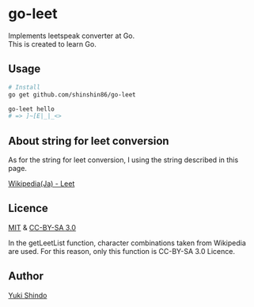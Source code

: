 # go-leet
Implements leetspeak converter at Go.  
This is created to learn Go.

## Usage

```sh
# Install
go get github.com/shinshin86/go-leet

go-leet hello
# => ]~[E|_|_<>
```

## About string for leet conversion
As for the string for leet conversion, I using the string described in this page.

[Wikipedia(Ja) - Leet](https://ja.wikipedia.org/wiki/Leet)

## Licence
[MIT](https://github.com/shinshin86/go-leet/blob/main/LICENSE) & [CC-BY-SA 3.0](https://creativecommons.org/licenses/by-sa/3.0/legalcode)

In the getLeetList function, character combinations taken from Wikipedia are used. For this reason, only this function is CC-BY-SA 3.0 Licence.

## Author
[Yuki Shindo](https://shinshin86.com/en)